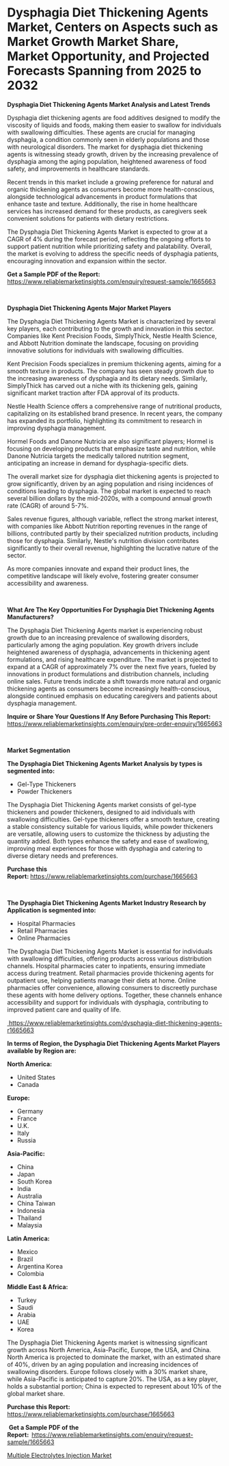 <p><h1>Dysphagia Diet Thickening Agents Market, Centers on Aspects such as Market Growth Market Share, Market Opportunity, and Projected Forecasts Spanning from 2025 to 2032</h1></p><p><strong>Dysphagia Diet Thickening Agents Market Analysis and Latest Trends</strong></p>
<p><p>Dysphagia diet thickening agents are food additives designed to modify the viscosity of liquids and foods, making them easier to swallow for individuals with swallowing difficulties. These agents are crucial for managing dysphagia, a condition commonly seen in elderly populations and those with neurological disorders. The market for dysphagia diet thickening agents is witnessing steady growth, driven by the increasing prevalence of dysphagia among the aging population, heightened awareness of food safety, and improvements in healthcare standards.</p><p>Recent trends in this market include a growing preference for natural and organic thickening agents as consumers become more health-conscious, alongside technological advancements in product formulations that enhance taste and texture. Additionally, the rise in home healthcare services has increased demand for these products, as caregivers seek convenient solutions for patients with dietary restrictions. </p><p>The Dysphagia Diet Thickening Agents Market is expected to grow at a CAGR of 4% during the forecast period, reflecting the ongoing efforts to support patient nutrition while prioritizing safety and palatability. Overall, the market is evolving to address the specific needs of dysphagia patients, encouraging innovation and expansion within the sector.</p></p>
<p><strong>Get a Sample PDF of the Report:&nbsp;</strong> <a href="https://www.reliablemarketinsights.com/enquiry/request-sample/1665663?utm_campaign=2935&utm_medium=2&utm_source=Github&utm_content=ia&utm_term=08032025&utm_id=dysphagia-diet-thickening-agents">https://www.reliablemarketinsights.com/enquiry/request-sample/1665663</a></p>
<p>&nbsp;</p>
<p><strong>Dysphagia Diet Thickening Agents Major Market Players</strong></p>
<p><p>The Dysphagia Diet Thickening Agents Market is characterized by several key players, each contributing to the growth and innovation in this sector. Companies like Kent Precision Foods, SimplyThick, Nestle Health Science, and Abbott Nutrition dominate the landscape, focusing on providing innovative solutions for individuals with swallowing difficulties.</p><p>Kent Precision Foods specializes in premium thickening agents, aiming for a smooth texture in products. The company has seen steady growth due to the increasing awareness of dysphagia and its dietary needs. Similarly, SimplyThick has carved out a niche with its thickening gels, gaining significant market traction after FDA approval of its products.</p><p>Nestle Health Science offers a comprehensive range of nutritional products, capitalizing on its established brand presence. In recent years, the company has expanded its portfolio, highlighting its commitment to research in improving dysphagia management.</p><p>Hormel Foods and Danone Nutricia are also significant players; Hormel is focusing on developing products that emphasize taste and nutrition, while Danone Nutricia targets the medically tailored nutrition segment, anticipating an increase in demand for dysphagia-specific diets.</p><p>The overall market size for dysphagia diet thickening agents is projected to grow significantly, driven by an aging population and rising incidences of conditions leading to dysphagia. The global market is expected to reach several billion dollars by the mid-2020s, with a compound annual growth rate (CAGR) of around 5-7%. </p><p>Sales revenue figures, although variable, reflect the strong market interest, with companies like Abbott Nutrition reporting revenues in the range of billions, contributed partly by their specialized nutrition products, including those for dysphagia. Similarly, Nestle's nutrition division contributes significantly to their overall revenue, highlighting the lucrative nature of the sector. </p><p>As more companies innovate and expand their product lines, the competitive landscape will likely evolve, fostering greater consumer accessibility and awareness.</p></p>
<p>&nbsp;</p>
<p><strong>What Are The Key Opportunities For Dysphagia Diet Thickening Agents Manufacturers?</strong></p>
<p><p>The Dysphagia Diet Thickening Agents market is experiencing robust growth due to an increasing prevalence of swallowing disorders, particularly among the aging population. Key growth drivers include heightened awareness of dysphagia, advancements in thickening agent formulations, and rising healthcare expenditure. The market is projected to expand at a CAGR of approximately 7% over the next five years, fueled by innovations in product formulations and distribution channels, including online sales. Future trends indicate a shift towards more natural and organic thickening agents as consumers become increasingly health-conscious, alongside continued emphasis on educating caregivers and patients about dysphagia management.</p></p>
<p><strong>Inquire or Share Your Questions If Any Before Purchasing This Report:</strong> <a href="https://www.reliablemarketinsights.com/enquiry/pre-order-enquiry/1665663?utm_campaign=2935&utm_medium=2&utm_source=Github&utm_content=ia&utm_term=08032025&utm_id=dysphagia-diet-thickening-agents">https://www.reliablemarketinsights.com/enquiry/pre-order-enquiry/1665663</a></p>
<p>&nbsp;</p>
<p><strong>Market Segmentation</strong></p>
<p><strong>The Dysphagia Diet Thickening Agents Market Analysis by types is segmented into:</strong></p>
<p><ul><li>Gel-Type Thickeners</li><li>Powder Thickeners</li></ul></p>
<p><p>The Dysphagia Diet Thickening Agents market consists of gel-type thickeners and powder thickeners, designed to aid individuals with swallowing difficulties. Gel-type thickeners offer a smooth texture, creating a stable consistency suitable for various liquids, while powder thickeners are versatile, allowing users to customize the thickness by adjusting the quantity added. Both types enhance the safety and ease of swallowing, improving meal experiences for those with dysphagia and catering to diverse dietary needs and preferences.</p></p>
<p><strong>Purchase this Report:&nbsp;</strong><a href="https://www.reliablemarketinsights.com/purchase/1665663?utm_campaign=2935&utm_medium=2&utm_source=Github&utm_content=ia&utm_term=08032025&utm_id=dysphagia-diet-thickening-agents">https://www.reliablemarketinsights.com/purchase/1665663</a></p>
<p>&nbsp;</p>
<p><strong>The Dysphagia Diet Thickening Agents Market Industry Research by Application is segmented into:</strong></p>
<p><ul><li>Hospital Pharmacies</li><li>Retail Pharmacies</li><li>Online Pharmacies</li></ul></p>
<p><p>The Dysphagia Diet Thickening Agents Market is essential for individuals with swallowing difficulties, offering products across various distribution channels. Hospital pharmacies cater to inpatients, ensuring immediate access during treatment. Retail pharmacies provide thickening agents for outpatient use, helping patients manage their diets at home. Online pharmacies offer convenience, allowing consumers to discreetly purchase these agents with home delivery options. Together, these channels enhance accessibility and support for individuals with dysphagia, contributing to improved patient care and quality of life.</p></p>
<p><a href="https://www.reliablemarketinsights.com/dysphagia-diet-thickening-agents-r1665663?utm_campaign=2935&utm_medium=2&utm_source=Github&utm_content=ia&utm_term=08032025&utm_id=dysphagia-diet-thickening-agents">&nbsp;https://www.reliablemarketinsights.com/dysphagia-diet-thickening-agents-r1665663</a></p>
<p><strong>In terms of Region, the Dysphagia Diet Thickening Agents Market Players available by Region are:</strong></p>
<p>
    <p> <strong> North America: </strong>
        <ul>
            <li>United States</li>
            <li>Canada</li>
        </ul>
        </p> 
    <p> <strong> Europe: </strong>
        <ul>
            <li>Germany</li>
            <li>France</li>
            <li>U.K.</li>
            <li>Italy</li>
            <li>Russia</li>
        </ul>
        </p> 
    <p> <strong> Asia-Pacific: </strong>
        <ul>
            <li>China</li>
            <li>Japan</li>
            <li>South Korea</li>
            <li>India</li>
            <li>Australia</li>
            <li>China Taiwan</li>
            <li>Indonesia</li>
            <li>Thailand</li>
            <li>Malaysia</li>
        </ul>
        </p> 
    <p> <strong> Latin America: </strong>
        <ul>
            <li>Mexico</li>
            <li>Brazil</li>
            <li>Argentina Korea</li>
            <li>Colombia</li>
        </ul>
        </p> 
    <p> <strong> Middle East & Africa: </strong>
        <ul>
            <li>Turkey</li>
            <li>Saudi</li>
            <li>Arabia</li>
            <li>UAE</li>
            <li>Korea</li>
        </ul>
    </p>
    </p>
<p><p>The Dysphagia Diet Thickening Agents market is witnessing significant growth across North America, Asia-Pacific, Europe, the USA, and China. North America is projected to dominate the market, with an estimated share of 40%, driven by an aging population and increasing incidences of swallowing disorders. Europe follows closely with a 30% market share, while Asia-Pacific is anticipated to capture 20%. The USA, as a key player, holds a substantial portion; China is expected to represent about 10% of the global market share.</p></p>
<p><strong>Purchase this Report: </strong><a href="https://www.reliablemarketinsights.com/purchase/1665663?utm_campaign=2935&utm_medium=2&utm_source=Github&utm_content=ia&utm_term=08032025&utm_id=dysphagia-diet-thickening-agents">https://www.reliablemarketinsights.com/purchase/1665663</a></p>
<p>&nbsp;<strong>Get a Sample PDF of the Report:&nbsp;&nbsp;</strong><a href="https://www.reliablemarketinsights.com/enquiry/request-sample/1665663?utm_campaign=2935&utm_medium=2&utm_source=Github&utm_content=ia&utm_term=08032025&utm_id=dysphagia-diet-thickening-agents">https://www.reliablemarketinsights.com/enquiry/request-sample/1665663</a></p>
<p><strong></strong></p>
<p><p><a href="https://github.com/djibenesha/Market-Research-Report-List-1/blob/main/multiple-electrolytes-injection-market.md?utm_campaign=2935&utm_medium=2&utm_source=Github&utm_content=ia&utm_term=08032025&utm_id=dysphagia-diet-thickening-agents">Multiple Electrolytes Injection Market</a></p></p>